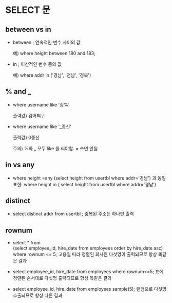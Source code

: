 # SELECT 문

## between vs in

- between ; 연속적인 변수 사이의 값

  예) where height between 180 and 183;

- in ; 이산적인 변수 중의 값

  예) where addr in ('경남', '전남', '경북')

## % and _

- where username like '김%'

  출력값) 김어쩌구

- where username like '_종신'

  출력값) 0종신

  주의) %와 _ 모두 like 를 써야함. = 쓰면 안됨

## in vs any

- where height =any (select height from usertbl where addr='경남') 과 동일 표현: where height in ( select height from usertbl where addr='경남')

## distinct

- select distinct addr from usertbl ; 중복된 주소는 하나만 출력

## rownum

- select * from    
  (select employee_id, hire_date from employees 
  order by hire_date asc)
  where rownum <= 5; 고용일 따라 정렬된 회사원 다섯명이 출력되므로 항상 똑같은 결과

- select employee_id, hire_date from employees
      where rownum<=5; 표에 정렬된 순서대로 다섯명 출력되므로 항상 똑같은 결과

- select employee_id, hire_date from employees sample(5); 랜덤으로 다섯명 추출되므로 항상 다른 결과

  